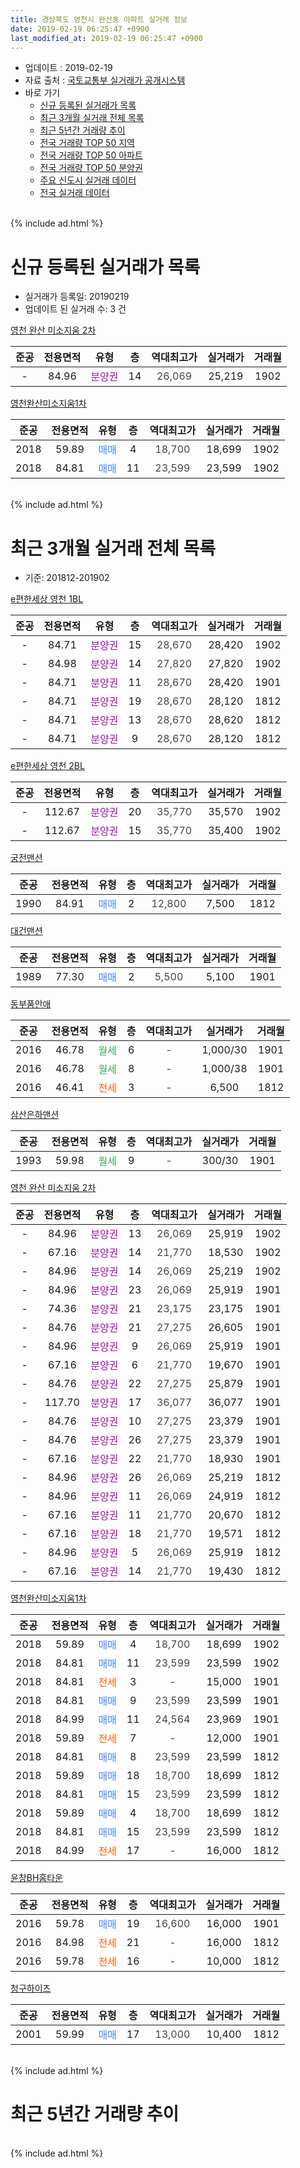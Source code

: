 ```yaml
---
title: 경상북도 영천시 완산동 아파트 실거래 정보
date: 2019-02-19 06:25:47 +0900
last_modified_at: 2019-02-19 06:25:47 +0900
---
```


* 업데이트 : 2019-02-19
* 자료 출처 : [국토교통부 실거래가 공개시스템](http://rt.molit.go.kr)
* 바로 가기
    * [신규 등록된 실거래가 목록](#신규-등록된-실거래가-목록)
    * [최근 3개월 실거래 전체 목록](#최근-3개월-실거래-전체-목록)
    * [최근 5년간 거래량 추이](#최근-5년간-거래량-추이)
    * [전국 거래량 TOP 50 지역](https://ayogom.github.io/apt-trade-info/최근-3개월-전국에서-가장-거래가-많이-발생한-지역)
    * [전국 거래량 TOP 50 아파트](https://ayogom.github.io/apt-trade-info/최근-3개월-전국에서-가장-거래가-많이-발생한-아파트)
    * [전국 거래량 TOP 50 분양권](https://ayogom.github.io/apt-trade-info/최근-3개월-전국에서-가장-거래가-많이-발생한-분양권)
    * [주요 신도시 실거래 데이터](https://ayogom.github.io/apt-trade-info/주요-신도시)
    * [전국 실거래 데이터](https://ayogom.github.io/apt-trade-info/전국)
<br>
{% include ad.html %}
<br>

# 신규 등록된 실거래가 목록
* 실거래가 등록일: 20190219
* 업데이트 된 실거래 수: 3 건


[영천 완산 미소지움 2차](https://search.naver.com/search.naver?query=%EA%B2%BD%EC%83%81%EB%B6%81%EB%8F%84+%EC%98%81%EC%B2%9C%EC%8B%9C+%EC%99%84%EC%82%B0%EB%8F%99+%EC%98%81%EC%B2%9C+%EC%99%84%EC%82%B0+%EB%AF%B8%EC%86%8C%EC%A7%80%EC%9B%80+2%EC%B0%A8)

|준공|전용면적|유형|층|역대최고가|실거래가|거래월|
|:---:|:---:|:---:|:---:|:---:|:---:|:---:|
|-|84.96|<span style="color:#9C11A5">분양권</span>|14|<span style="color:#444444">26,069</span>|25,219|1902|

[영천완산미소지움1차](https://search.naver.com/search.naver?query=%EA%B2%BD%EC%83%81%EB%B6%81%EB%8F%84+%EC%98%81%EC%B2%9C%EC%8B%9C+%EC%99%84%EC%82%B0%EB%8F%99+%EC%98%81%EC%B2%9C%EC%99%84%EC%82%B0%EB%AF%B8%EC%86%8C%EC%A7%80%EC%9B%801%EC%B0%A8)

|준공|전용면적|유형|층|역대최고가|실거래가|거래월|
|:---:|:---:|:---:|:---:|:---:|:---:|:---:|
|2018|59.89|<span style="color:#4285f3">매매</span>|4|<span style="color:#444444">18,700</span>|18,699|1902|
|2018|84.81|<span style="color:#4285f3">매매</span>|11|<span style="color:#444444">23,599</span>|23,599|1902|


<br>
{% include ad.html %}
<br>

# 최근 3개월 실거래 전체 목록
* 기준: 201812-201902


[e편한세상 영천 1BL](https://search.naver.com/search.naver?query=%EA%B2%BD%EC%83%81%EB%B6%81%EB%8F%84+%EC%98%81%EC%B2%9C%EC%8B%9C+%EC%99%84%EC%82%B0%EB%8F%99+e%ED%8E%B8%ED%95%9C%EC%84%B8%EC%83%81+%EC%98%81%EC%B2%9C+1BL)

|준공|전용면적|유형|층|역대최고가|실거래가|거래월|
|:---:|:---:|:---:|:---:|:---:|:---:|:---:|
|-|84.71|<span style="color:#9C11A5">분양권</span>|15|<span style="color:#444444">28,670</span>|28,420|1902|
|-|84.98|<span style="color:#9C11A5">분양권</span>|14|<span style="color:#444444">27,820</span>|27,820|1902|
|-|84.71|<span style="color:#9C11A5">분양권</span>|11|<span style="color:#444444">28,670</span>|28,420|1901|
|-|84.71|<span style="color:#9C11A5">분양권</span>|19|<span style="color:#444444">28,670</span>|28,120|1812|
|-|84.71|<span style="color:#9C11A5">분양권</span>|13|<span style="color:#444444">28,670</span>|28,620|1812|
|-|84.71|<span style="color:#9C11A5">분양권</span>|9|<span style="color:#444444">28,670</span>|28,120|1812|

[e편한세상 영천 2BL](https://search.naver.com/search.naver?query=%EA%B2%BD%EC%83%81%EB%B6%81%EB%8F%84+%EC%98%81%EC%B2%9C%EC%8B%9C+%EC%99%84%EC%82%B0%EB%8F%99+e%ED%8E%B8%ED%95%9C%EC%84%B8%EC%83%81+%EC%98%81%EC%B2%9C+2BL)

|준공|전용면적|유형|층|역대최고가|실거래가|거래월|
|:---:|:---:|:---:|:---:|:---:|:---:|:---:|
|-|112.67|<span style="color:#9C11A5">분양권</span>|20|<span style="color:#444444">35,770</span>|35,570|1902|
|-|112.67|<span style="color:#9C11A5">분양권</span>|15|<span style="color:#444444">35,770</span>|35,400|1902|

[궁전맨션](https://search.naver.com/search.naver?query=%EA%B2%BD%EC%83%81%EB%B6%81%EB%8F%84+%EC%98%81%EC%B2%9C%EC%8B%9C+%EC%99%84%EC%82%B0%EB%8F%99+%EA%B6%81%EC%A0%84%EB%A7%A8%EC%85%98)

|준공|전용면적|유형|층|역대최고가|실거래가|거래월|
|:---:|:---:|:---:|:---:|:---:|:---:|:---:|
|1990|84.91|<span style="color:#4285f3">매매</span>|2|<span style="color:#444444">12,800</span>|7,500|1812|

[대건맨션](https://search.naver.com/search.naver?query=%EA%B2%BD%EC%83%81%EB%B6%81%EB%8F%84+%EC%98%81%EC%B2%9C%EC%8B%9C+%EC%99%84%EC%82%B0%EB%8F%99+%EB%8C%80%EA%B1%B4%EB%A7%A8%EC%85%98)

|준공|전용면적|유형|층|역대최고가|실거래가|거래월|
|:---:|:---:|:---:|:---:|:---:|:---:|:---:|
|1989|77.30|<span style="color:#4285f3">매매</span>|2|<span style="color:#444444">5,500</span>|5,100|1901|

[동부품안애](https://search.naver.com/search.naver?query=%EA%B2%BD%EC%83%81%EB%B6%81%EB%8F%84+%EC%98%81%EC%B2%9C%EC%8B%9C+%EC%99%84%EC%82%B0%EB%8F%99+%EB%8F%99%EB%B6%80%ED%92%88%EC%95%88%EC%95%A0)

|준공|전용면적|유형|층|역대최고가|실거래가|거래월|
|:---:|:---:|:---:|:---:|:---:|:---:|:---:|
|2016|46.78|<span style="color:#34a853">월세</span>|6|<span style="color:#444444">-</span>|1,000/30|1901|
|2016|46.78|<span style="color:#34a853">월세</span>|8|<span style="color:#444444">-</span>|1,000/38|1901|
|2016|46.41|<span style="color:#ff5a00">전세</span>|3|<span style="color:#444444">-</span>|6,500|1812|

[삼산은하맨션](https://search.naver.com/search.naver?query=%EA%B2%BD%EC%83%81%EB%B6%81%EB%8F%84+%EC%98%81%EC%B2%9C%EC%8B%9C+%EC%99%84%EC%82%B0%EB%8F%99+%EC%82%BC%EC%82%B0%EC%9D%80%ED%95%98%EB%A7%A8%EC%85%98)

|준공|전용면적|유형|층|역대최고가|실거래가|거래월|
|:---:|:---:|:---:|:---:|:---:|:---:|:---:|
|1993|59.98|<span style="color:#34a853">월세</span>|9|<span style="color:#444444">-</span>|300/30|1901|

[영천 완산 미소지움 2차](https://search.naver.com/search.naver?query=%EA%B2%BD%EC%83%81%EB%B6%81%EB%8F%84+%EC%98%81%EC%B2%9C%EC%8B%9C+%EC%99%84%EC%82%B0%EB%8F%99+%EC%98%81%EC%B2%9C+%EC%99%84%EC%82%B0+%EB%AF%B8%EC%86%8C%EC%A7%80%EC%9B%80+2%EC%B0%A8)

|준공|전용면적|유형|층|역대최고가|실거래가|거래월|
|:---:|:---:|:---:|:---:|:---:|:---:|:---:|
|-|84.96|<span style="color:#9C11A5">분양권</span>|13|<span style="color:#444444">26,069</span>|25,919|1902|
|-|67.16|<span style="color:#9C11A5">분양권</span>|14|<span style="color:#444444">21,770</span>|18,530|1902|
|-|84.96|<span style="color:#9C11A5">분양권</span>|14|<span style="color:#444444">26,069</span>|25,219|1902|
|-|84.96|<span style="color:#9C11A5">분양권</span>|23|<span style="color:#444444">26,069</span>|25,919|1901|
|-|74.36|<span style="color:#9C11A5">분양권</span>|21|<span style="color:#444444">23,175</span>|23,175|1901|
|-|84.76|<span style="color:#9C11A5">분양권</span>|21|<span style="color:#444444">27,275</span>|26,605|1901|
|-|84.96|<span style="color:#9C11A5">분양권</span>|9|<span style="color:#444444">26,069</span>|25,919|1901|
|-|67.16|<span style="color:#9C11A5">분양권</span>|6|<span style="color:#444444">21,770</span>|19,670|1901|
|-|84.76|<span style="color:#9C11A5">분양권</span>|22|<span style="color:#444444">27,275</span>|25,879|1901|
|-|117.70|<span style="color:#9C11A5">분양권</span>|17|<span style="color:#444444">36,077</span>|36,077|1901|
|-|84.76|<span style="color:#9C11A5">분양권</span>|10|<span style="color:#444444">27,275</span>|23,379|1901|
|-|84.76|<span style="color:#9C11A5">분양권</span>|26|<span style="color:#444444">27,275</span>|23,379|1901|
|-|67.16|<span style="color:#9C11A5">분양권</span>|22|<span style="color:#444444">21,770</span>|18,930|1901|
|-|84.96|<span style="color:#9C11A5">분양권</span>|26|<span style="color:#444444">26,069</span>|25,219|1812|
|-|84.96|<span style="color:#9C11A5">분양권</span>|11|<span style="color:#444444">26,069</span>|24,919|1812|
|-|67.16|<span style="color:#9C11A5">분양권</span>|11|<span style="color:#444444">21,770</span>|20,670|1812|
|-|67.16|<span style="color:#9C11A5">분양권</span>|18|<span style="color:#444444">21,770</span>|19,571|1812|
|-|84.96|<span style="color:#9C11A5">분양권</span>|5|<span style="color:#444444">26,069</span>|25,919|1812|
|-|67.16|<span style="color:#9C11A5">분양권</span>|14|<span style="color:#444444">21,770</span>|19,430|1812|

[영천완산미소지움1차](https://search.naver.com/search.naver?query=%EA%B2%BD%EC%83%81%EB%B6%81%EB%8F%84+%EC%98%81%EC%B2%9C%EC%8B%9C+%EC%99%84%EC%82%B0%EB%8F%99+%EC%98%81%EC%B2%9C%EC%99%84%EC%82%B0%EB%AF%B8%EC%86%8C%EC%A7%80%EC%9B%801%EC%B0%A8)

|준공|전용면적|유형|층|역대최고가|실거래가|거래월|
|:---:|:---:|:---:|:---:|:---:|:---:|:---:|
|2018|59.89|<span style="color:#4285f3">매매</span>|4|<span style="color:#444444">18,700</span>|18,699|1902|
|2018|84.81|<span style="color:#4285f3">매매</span>|11|<span style="color:#444444">23,599</span>|23,599|1902|
|2018|84.81|<span style="color:#ff5a00">전세</span>|3|<span style="color:#444444">-</span>|15,000|1901|
|2018|84.81|<span style="color:#4285f3">매매</span>|9|<span style="color:#444444">23,599</span>|23,599|1901|
|2018|84.99|<span style="color:#4285f3">매매</span>|11|<span style="color:#444444">24,564</span>|23,969|1901|
|2018|59.89|<span style="color:#ff5a00">전세</span>|7|<span style="color:#444444">-</span>|12,000|1901|
|2018|84.81|<span style="color:#4285f3">매매</span>|8|<span style="color:#444444">23,599</span>|23,599|1812|
|2018|59.89|<span style="color:#4285f3">매매</span>|18|<span style="color:#444444">18,700</span>|18,699|1812|
|2018|84.81|<span style="color:#4285f3">매매</span>|15|<span style="color:#444444">23,599</span>|23,599|1812|
|2018|59.89|<span style="color:#4285f3">매매</span>|4|<span style="color:#444444">18,700</span>|18,699|1812|
|2018|84.81|<span style="color:#4285f3">매매</span>|15|<span style="color:#444444">23,599</span>|23,599|1812|
|2018|84.99|<span style="color:#ff5a00">전세</span>|17|<span style="color:#444444">-</span>|16,000|1812|


<script async src="//pagead2.googlesyndication.com/pagead/js/adsbygoogle.js"></script>
<!-- 기본 -->
<ins class="adsbygoogle"
     style="display:block"
     data-ad-client="ca-pub-2446590836940007"
     data-ad-slot="1659523306"
     data-ad-format="auto"
     data-full-width-responsive="true"></ins>
<script>
(adsbygoogle = window.adsbygoogle || []).push({});
</script>


[윤창BH홈타운](https://search.naver.com/search.naver?query=%EA%B2%BD%EC%83%81%EB%B6%81%EB%8F%84+%EC%98%81%EC%B2%9C%EC%8B%9C+%EC%99%84%EC%82%B0%EB%8F%99+%EC%9C%A4%EC%B0%BDBH%ED%99%88%ED%83%80%EC%9A%B4)

|준공|전용면적|유형|층|역대최고가|실거래가|거래월|
|:---:|:---:|:---:|:---:|:---:|:---:|:---:|
|2016|59.78|<span style="color:#4285f3">매매</span>|19|<span style="color:#444444">16,600</span>|16,000|1901|
|2016|84.98|<span style="color:#ff5a00">전세</span>|21|<span style="color:#444444">-</span>|16,000|1812|
|2016|59.78|<span style="color:#ff5a00">전세</span>|16|<span style="color:#444444">-</span>|10,000|1812|

[청구하이츠](https://search.naver.com/search.naver?query=%EA%B2%BD%EC%83%81%EB%B6%81%EB%8F%84+%EC%98%81%EC%B2%9C%EC%8B%9C+%EC%99%84%EC%82%B0%EB%8F%99+%EC%B2%AD%EA%B5%AC%ED%95%98%EC%9D%B4%EC%B8%A0)

|준공|전용면적|유형|층|역대최고가|실거래가|거래월|
|:---:|:---:|:---:|:---:|:---:|:---:|:---:|
|2001|59.99|<span style="color:#4285f3">매매</span>|17|<span style="color:#444444">13,000</span>|10,400|1812|


<br>
{% include ad.html %}
<br>

# 최근 5년간 거래량 추이


<div style="width:100%;">
    <canvas id="deal_progress" height="200"></canvas>
</div>

<script>
new Chart(document.getElementById("deal_progress"), {
    type: 'line',
    data: {
        labels: ['201402','201403','201404','201405','201406','201407','201408','201409','201410','201411','201412','201501','201502','201503','201504','201505','201506','201507','201508','201509','201510','201511','201512','201601','201602','201603','201604','201605','201606','201607','201608','201609','201610','201611','201612','201701','201702','201703','201704','201705','201706','201707','201708','201709','201710','201711','201712','201801','201802','201803','201804','201805','201806','201807','201808','201809','201810','201811','201812','201901','201902'],
        datasets: [{
            label: '매매',
            pointRadius: 1,
            data: [2, 1, 5, 1, 0, 0, 2, 4, 2, 3, 1, 3, 2, 5, 2, 3, 2, 4, 1, 0, 1, 2, 3, 2, 3, 2, 5, 1, 1, 2, 1, 1, 0, 3, 5, 2, 6, 5, 7, 2, 2, 4, 4, 1, 2, 2, 1, 14, 15, 22, 18, 14, 13, 8, 14, 19, 9, 44, 16, 15, 9],
            borderColor: "rgba(255, 201, 14, 1)",
            backgroundColor: "rgba(255, 201, 14, 0.5)",
            fill: false,
            lineTension: 0
        },{
            label: '전월세',
            pointRadius: 1,
            data: [1, 2, 0, 0, 0, 0, 1, 0, 1, 0, 0, 0, 1, 0, 0, 0, 0, 0, 1, 0, 1, 1, 0, 0, 1, 0, 0, 0, 1, 1, 0, 0, 3, 3, 3, 3, 3, 3, 0, 2, 1, 1, 1, 1, 4, 3, 3, 15, 16, 18, 26, 13, 12, 6, 9, 10, 10, 8, 4, 5, 0],
            borderColor: "rgba(0, 141, 185, 1)",
            backgroundColor: "rgba(0, 141, 185, 0.5)",
            fill: false,
            lineTension: 0
        }
        ]
    },
    options: {
        responsive: true,
        title: {
            display: false
        },
        tooltips: {
            mode: 'index',
            intersect: false
        },
        hover: {
            mode: 'nearest',
            intersect: true
        },
        scales: {
            xAxes: [{
                display: true,
                scaleLabel: {
                    display: true,
                    labelString: '년/월'
                }
            }],
            yAxes: [{
                display: true,
                ticks: {
                    suggestedMin: 0,
                },
                scaleLabel: {
                    display: true,
                    labelString: '실거래 수'
                }
            }]
        }
    }
});

</script>


<br>
{% include ad.html %}
<br>

